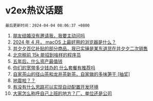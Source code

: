 # v2ex热议话题

`最后更新时间：2024-04-04 08:06:37 +0800`

1. [朋友结婚没有邀请我，我要主动问吗](https://www.v2ex.com/t/1029442)
1. [2024 年 4 月， macOS 上最好用的浏览器是什么？](https://www.v2ex.com/t/1029361)
1. [并夕夕百亿补贴的部分商品，我已实锤是某东退货在并夕夕二次销售](https://www.v2ex.com/t/1029380)
1. [北京税前 15k 能招到啥样的程序员](https://www.v2ex.com/t/1029320)
1. [五年后，什么资产最值钱](https://www.v2ex.com/t/1029440)
1. [你们的宽带多少钱办的 什么套餐有推荐吗](https://www.v2ex.com/t/1029360)
1. [自家茶山的径山茶和龙井茶新茶，自家做的多味笋干 [抽奖]](https://www.v2ex.com/t/1029427)
1. [地震啦？？](https://www.v2ex.com/t/1029319)
1. [有没有什么思路可以实现自动配置开发环境](https://www.v2ex.com/t/1029392)
1. [大家怎么称呼自己上班的地方？厂、单位还是公司](https://www.v2ex.com/t/1029433)

